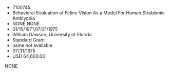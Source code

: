 * 7100745
* Behavioral Evaluation of Feline Vision As a Model For Human Strabismic Amblyopia
* NONE,NONE
* 01/15/1971,07/31/1975
* William Dawson, University of Florida
* Standard Grant
*   name not available
* 07/31/1975
* USD 64,600.00

NONE